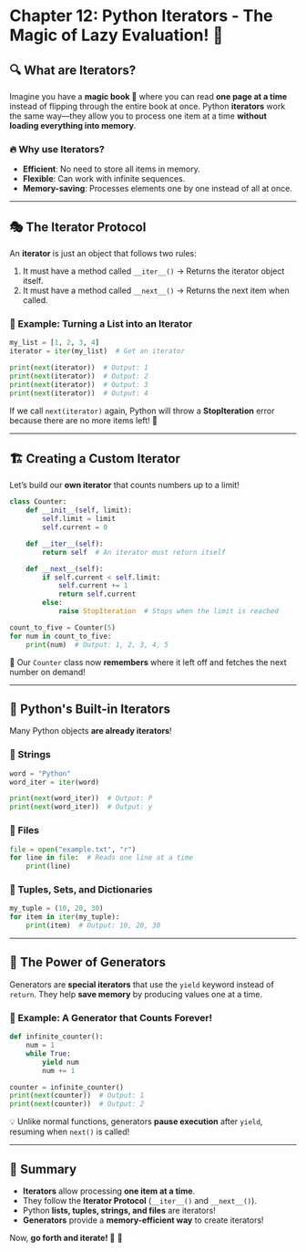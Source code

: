 # Chapter 12: Python Iterators - The Magic of Lazy Evaluation! 🔄

## 🔍 What are Iterators?  
Imagine you have a **magic book 📖** where you can read **one page at a time** instead of flipping through the entire book at once. Python **iterators** work the same way—they allow you to process one item at a time **without loading everything into memory**.  

### 🔥 Why use Iterators?  
- **Efficient**: No need to store all items in memory.  
- **Flexible**: Can work with infinite sequences.  
- **Memory-saving**: Processes elements one by one instead of all at once.  

---

## 🎭 The **Iterator Protocol**  
An **iterator** is just an object that follows two rules:  
1. It must have a method called `__iter__()` → Returns the iterator object itself.  
2. It must have a method called `__next__()` → Returns the next item when called.  

### 🔹 Example: Turning a List into an Iterator  
```python
my_list = [1, 2, 3, 4]
iterator = iter(my_list)  # Get an iterator

print(next(iterator))  # Output: 1
print(next(iterator))  # Output: 2
print(next(iterator))  # Output: 3
print(next(iterator))  # Output: 4
```
If we call `next(iterator)` again, Python will throw a **StopIteration** error because there are no more items left! 🚨  

---

## 🏗 Creating a Custom Iterator  
Let’s build our **own iterator** that counts numbers up to a limit!  

```python
class Counter:
    def __init__(self, limit):
        self.limit = limit
        self.current = 0

    def __iter__(self):
        return self  # An iterator must return itself

    def __next__(self):
        if self.current < self.limit:
            self.current += 1
            return self.current
        else:
            raise StopIteration  # Stops when the limit is reached

count_to_five = Counter(5)
for num in count_to_five:
    print(num)  # Output: 1, 2, 3, 4, 5
```
🎯 Our `Counter` class now **remembers** where it left off and fetches the next number on demand!  

---

## 🎩 Python's Built-in Iterators  
Many Python objects **are already iterators**!  

### 📝 Strings  
```python
word = "Python"
word_iter = iter(word)

print(next(word_iter))  # Output: P
print(next(word_iter))  # Output: y
```

### 📜 Files  
```python
file = open("example.txt", "r")
for line in file:  # Reads one line at a time
    print(line)
```

### 🎲 Tuples, Sets, and Dictionaries  
```python
my_tuple = (10, 20, 30)
for item in iter(my_tuple):
    print(item)  # Output: 10, 20, 30
```

---

## 🚀 The Power of **Generators**  
Generators are **special iterators** that use the `yield` keyword instead of `return`. They help **save memory** by producing values one at a time.  

### 🔄 Example: A Generator that Counts Forever!  
```python
def infinite_counter():
    num = 1
    while True:
        yield num
        num += 1

counter = infinite_counter()
print(next(counter))  # Output: 1
print(next(counter))  # Output: 2
```
💡 Unlike normal functions, generators **pause execution** after `yield`, resuming when `next()` is called!  

---

## 🎉 Summary  
- **Iterators** allow processing **one item at a time**.  
- They follow the **Iterator Protocol** (`__iter__()` and `__next__()`).  
- Python **lists, tuples, strings, and files** are iterators!  
- **Generators** provide a **memory-efficient way** to create iterators!  

Now, **go forth and iterate! 🔄** 🚀  
